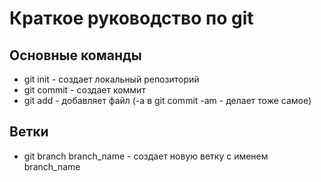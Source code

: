 # Краткое руководство по git
## Основные команды
* git init - создает локальный репозиторий 
* git commit - создает коммит
* git add - добавляет файл (-a в git commit -am - делает тоже самое)
## Ветки
* git branch branch_name - создает новую ветку с именем branch_name